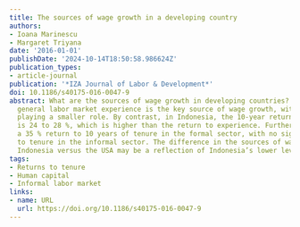 ```yaml
---
title: The sources of wage growth in a developing country
authors:
- Ioana Marinescu
- Margaret Triyana
date: '2016-01-01'
publishDate: '2024-10-14T18:50:58.986624Z'
publication_types:
- article-journal
publication: '*IZA Journal of Labor & Development*'
doi: 10.1186/s40175-016-0047-9
abstract: What are the sources of wage growth in developing countries? In the USA,
  general labor market experience is the key source of wage growth, with job seniority
  playing a smaller role. By contrast, in Indonesia, the 10-year return to seniority
  is 24 to 28 %, which is higher than the return to experience. Furthermore, we estimate
  a 35 % return to 10 years of tenure in the formal sector, with no significant return
  to tenure in the informal sector. The difference in the sources of wage growth in
  Indonesia versus the USA may be a reflection of Indonesia’s lower level of development.
tags:
- Returns to tenure
- Human capital
- Informal labor market
links:
- name: URL
  url: https://doi.org/10.1186/s40175-016-0047-9
---
```

